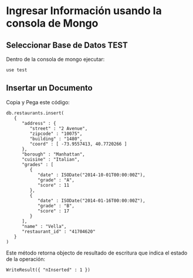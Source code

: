# Ingresar Información usando la consola de Mongo

## Seleccionar Base de Datos TEST

Dentro de la consola de mongo ejecutar:

```use test```

## Insertar un Documento

Copia y Pega este código:

```
db.restaurants.insert(
   {
      "address" : {
         "street" : "2 Avenue",
         "zipcode" : "10075",
         "building" : "1480",
         "coord" : [ -73.9557413, 40.7720266 ]
      },
      "borough" : "Manhattan",
      "cuisine" : "Italian",
      "grades" : [
         {
            "date" : ISODate("2014-10-01T00:00:00Z"),
            "grade" : "A",
            "score" : 11
         },
         {
            "date" : ISODate("2014-01-16T00:00:00Z"),
            "grade" : "B",
            "score" : 17
         }
      ],
      "name" : "Vella",
      "restaurant_id" : "41704620"
   }
)
```

Este método retorna objecto de resultado de escritura que indica el estado de la operación:

```
WriteResult({ "nInserted" : 1 })
```
